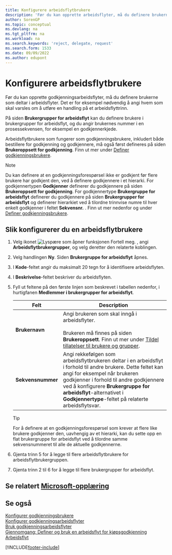 ```yaml
---
title: Konfigurere arbeidsflytbrukere
description: 'Før du kan opprette arbeidsflyter, må du definere brukerne som deltar i dem på siden Arbeidsflytbrukergruppe.'
author: SorenGP
ms.topic: conceptual
ms.devlang: na
ms.tgt_pltfrm: na
ms.workload: na
ms.search.keywords: 'reject, delegate, request'
ms.search.form: 1533
ms.date: 09/09/2022
ms.author: edupont
---
```

# Konfigurere arbeidsflytbrukere

Før du kan opprette godkjenningsarbeidsflyter, må du definere brukerne som deltar i arbeidsflyter. Det er for eksempel nødvendig å angi hvem som skal varsles om å utføre en handling på et arbeidsflyttrinn.  

På siden **Brukergrupper for arbeidsflyt** kan du definere brukere i brukergrupper for arbeidsflyt, og du angir brukernes nummer i en prosessekvensen, for eksempel en godkjennerkjede. 

Arbeidsflytbrukere som fungerer som godkjenningsbrukere, inkludert både bestillere for godkjenning og godkjennere, må også først defineres på siden **Brukeroppsett for godkjenning**. Finn ut mer under [Definer godkjenningsbrukere](across-how-to-set-up-approval-users.md).  

> [!NOTE]  
> Du kan definere at en godkjenningsforespørsel ikke er godkjent før flere brukere har godkjent den, ved å definere godkjennere i et hierarki. For godkjennertypen **Godkjenner** definerer du godkjennere på siden **Brukeroppsett for godkjenning**. For godkjennertype **Brukergruppe for arbeidsflyt** definerer du godkjennere på siden **Brukergrupper for arbeidsflyt** og definerer hierarkiet ved å tilordne trinnvise numre til hver enkelt godkjenner i feltet **Sekvensnr.** . Finn ut mer nedenfor og under [Definer godkjenningsbrukere](across-how-to-set-up-approval-users.md). 

## Slik konfigurerer du en arbeidsflytbrukere

1. Velg ikonet ![Lyspære som åpner funksjonen Fortell meg.](media/ui-search/search_small.png "Fortell hva du vil gjøre") , angi **Arbeidsflytbrukergrupper**, og velg deretter den relaterte koblingen.  
2. Velg handlingen **Ny**. Siden **Brukergruppe for arbeidsflyt** åpnes.  
3. I **Kode**-feltet angir du maksimalt 20 tegn for å identifisere arbeidsflyten.  
4. I **Beskrivelse**-feltet beskriver du arbeidsflyten.  
5. Fyll ut feltene på den første linjen som beskrevet i tabellen nedenfor, i hurtigfanen **Medlemmer i brukergrupper for arbeidsflyt**.  

   |Felt|Description|
   |-----|-----------|
   |**Brukernavn**|Angi brukeren som skal inngå i arbeidsflyter.<br /><br /> Brukeren må finnes på siden **Brukeroppsett**. Finn ut mer under [Tildel tillatelser til brukere og grupper](ui-define-granular-permissions.md).|
   |**Sekvensnummer**|Angi rekkefølgen som arbeidsflytbrukeren deltar i en arbeidsflyt i forhold til andre brukere. Dette feltet kan angi for eksempel når brukeren godkjenner i forhold til andre godkjennere ved å konfigurere **Brukergruppe for arbeidsflyt**-alternativet i **Godkjennertype**-feltet på relaterte arbeidsflytsvar.| 

   > [!TIP]
   > For å definere at en godkjenningsforespørsel som krever at flere like brukere godkjenner den, uavhengig av et hierarki, kan du sette opp en flat brukergruppe for arbeidsflyt ved å tilordne samme sekvensnummeret til alle de aktuelle godkjennerne.

6. Gjenta trinn 5 for å legge til flere arbeidsflytbrukere for arbeidsflytbrukergruppen.  
7. Gjenta trinn 2 til 6 for å legge til flere brukergrupper for arbeidsflyt.  

## Se relatert [Microsoft-opplæring](/training/modules/create-workflows/)

## Se også

[Konfigurer godkjenningsbrukere](across-how-to-set-up-approval-users.md)  
[Konfigurer godkjenningsarbeidsflyter](across-set-up-workflows.md)  
[Bruk godkjenningsarbeidsflyter](across-use-workflows.md)  
[Gjennomgang: Definer og bruk en arbeidsflyt for kjøpsgodkjenning](walkthrough-setting-up-and-using-a-purchase-approval-workflow.md)  
[Arbeidsflyt](across-workflow.md)  

[!INCLUDE[footer-include](includes/footer-banner.md)]
